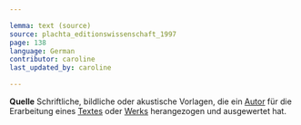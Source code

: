 ```yaml
---

lemma: text (source)
source: plachta_editionswissenschaft_1997
page: 138
language: German
contributor: caroline
last_updated_by: caroline

---
```


**Quelle** Schriftliche, bildliche oder akustische Vorlagen, die ein [Autor](author.html) für die Erarbeitung eines [Textes](text.html) oder [Werks](work.html) herangezogen und ausgewertet hat.
